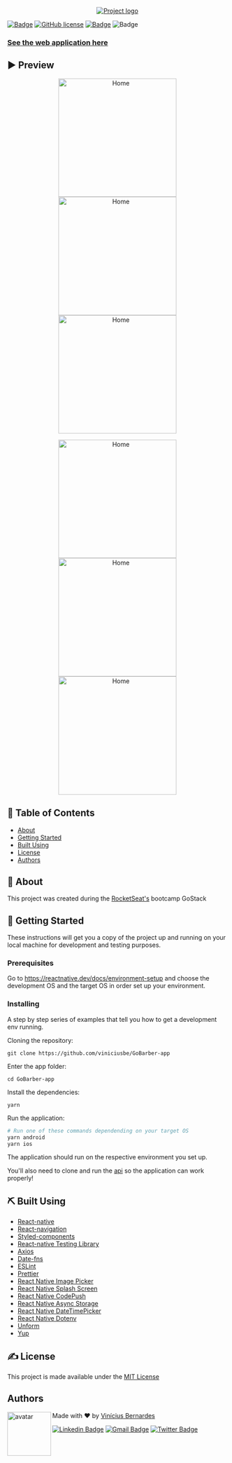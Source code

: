 <p align="center">
  <a href="https://play.google.com/store/apps/details?id=com.gobarbervibesa" rel="noopener">
 <img src="https://github.com/viniciusbe/GoBarber-app/blob/master/.github/images/resources_graph.png" alt="Project logo"></a>
</p>

[![Badge](https://img.shields.io/badge/PRs-Welcome-%23ff9000)](https://github.com/viniciusbe/GoBarber-app/pulls) 
[![GitHub license](https://img.shields.io/github/license/viniciusbe/GoBarber-app?color=%23ff9000)](https://github.com/viniciusbe/GoBarber-app/blob/master/LICENSE) 
[![Badge](https://img.shields.io/badge/made%20by-Vin%C3%ADcius%20Bernardes-%23ff9000)](https://github.com/viniciusbe) 
![Badge](https://img.shields.io/badge/repo%20status-Active-green)

 
### [See the web application here](https://github.com/viniciusbe/go-barber-web) 

## ▶ Preview

<p align="center">

<a href="https://github.com/viniciusbe/GoBarber-app/blob/master/.github/images/Screenshot_1614189441.png">
    <img width="270" src="https://github.com/viniciusbe/GoBarber-app/blob/master/.github/images/Screenshot_1614189441.png" title="Home" /></a>
   
   <a href="https://github.com/viniciusbe/GoBarber-app/blob/master/.github/images/Screenshot_1614188758.png">
    <img width="270" src="https://github.com/viniciusbe/GoBarber-app/blob/master/.github/images/Screenshot_1614188758.png" title="Home" /></a>
    
  <a href="https://github.com/viniciusbe/GoBarber-app/blob/master/.github/images/Screenshot_1614189352.png">
    <img width="270" src="https://github.com/viniciusbe/GoBarber-app/blob/master/.github/images/Screenshot_1614189352.png" title="Home" /></a>
    
 </p>
 <p align="center">
 
  <a href="https://github.com/viniciusbe/GoBarber-app/blob/master/.github/images/Screenshot_1614189362.png">
    <img width="270" src="https://github.com/viniciusbe/GoBarber-app/blob/master/.github/images/Screenshot_1614189362.png" title="Home" /></a>

  <a href="https://github.com/viniciusbe/GoBarber-app/blob/master/.github/images/Screenshot_1614189367.png">
    <img width="270" src="https://github.com/viniciusbe/GoBarber-app/blob/master/.github/images/Screenshot_1614189367.png" title="Home" /></a>
    
  <a href="https://github.com/viniciusbe/GoBarber-app/blob/master/.github/images/Screenshot_1614189373.png">
    <img width="270" src="https://github.com/viniciusbe/GoBarber-app/blob/master/.github/images/Screenshot_1614189373.png" title="Home" /></a>
    
  
</p>


## 📝 Table of Contents

- [About](#about)
- [Getting Started](#getting_started)
- [Built Using](#built_using)
- [License](#license)
- [Authors](#authors)

## 🧐 About <a name = "about"></a>

This project was created during the [RocketSeat's](https://rocketseat.com.br/) bootcamp GoStack

## 🏁 Getting Started <a name = "getting_started"></a>

These instructions will get you a copy of the project up and running on your local machine for development and testing purposes.

### Prerequisites

Go to https://reactnative.dev/docs/environment-setup and choose the development OS and the target OS in order set up your environment.

### Installing

A step by step series of examples that tell you how to get a development env running.

Cloning the repository:

```
git clone https://github.com/viniciusbe/GoBarber-app
```

Enter the app folder:

```
cd GoBarber-app
```

Install the dependencies:

```
yarn
```

Run the application:

```bash
# Run one of these commands dependending on your target OS
yarn android
yarn ios
```

The application should run on the respective environment you set up. 

You'll also need to clone and run the [api](https://github.com/viniciusbe/GoBarber-api) so the application can work properly!

## ⛏️ Built Using <a name = "built_using"></a>

- [React-native](https://reactnative.dev/)
- [React-navigation](https://reactnavigation.org/)
- [Styled-components](https://styled-components.com/)
- [React-native Testing Library](https://testing-library.com/docs/react-native-testing-library/intro/)
- [Axios](https://github.com/axios/axios)
- [Date-fns](https://date-fns.org/)
- [ESLint](https://eslint.org/)
- [Prettier](https://prettier.io/)
- [React Native Image Picker](https://github.com/react-native-image-picker/react-native-image-picker)
- [React Native Splash Screen](https://github.com/crazycodeboy/react-native-splash-screen)
- [React Native CodePush](https://github.com/microsoft/react-native-code-push)
- [React Native Async Storage](https://github.com/react-native-async-storage/async-storage)
- [React Native DateTimePicker](https://github.com/react-native-datetimepicker/datetimepicker)
- [React Native Dotenv](https://github.com/goatandsheep/react-native-dotenv)
- [Unform](https://unform.dev/)
- [Yup](https://github.com/jquense/yup)

## ✍️ License <a name = "license"></a>

This project is made available under the [MIT License](https://github.com/viniciusbe/GoBarber-app/blob/master/LICENSE)


## Authors <a name = "license"></a> <a name="authors"></a>

<a href="https://github.com/viniciusbe">
  
 <img align="left" width="100" height="100" src="https://avatars.githubusercontent.com/u/61849613?s=460&u=246f8dbe8afcc6dec5999d2a6243121bcd4922be&v=4" alt="avatar"/>

</a>

Made with ❤ by [Vinícius Bernardes](https://github.com/viniciusbe)

[![Linkedin Badge](https://img.shields.io/badge/-LinkedIn-blue?style=flat-square&logo=Linkedin&logoColor=white)](https://www.linkedin.com/in/vinicius-bernardes-santos/)
[![Gmail Badge](https://img.shields.io/badge/-vinicius@vibesa.online-d14836?style=flat-square&logo=Gmail&logoColor=white)](mailto:vinicius@vibesa.online)
[![Twitter Badge](https://img.shields.io/twitter/url?label=Twitter&style=social&url=https%3A%2F%2Ftwitter.com%2FViniciusbern7)](https://twitter.com/Viniciusbern7)
